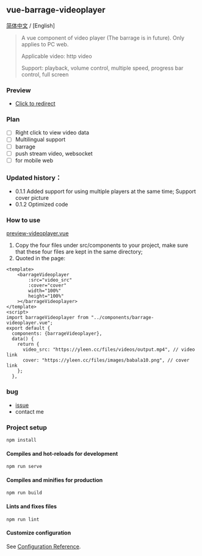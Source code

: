 ## vue-barrage-videoplayer
[简体中文](https://github.com/yleencc/vue-barrage-videoplayer/blob/master/README.md) / [English]
> A vue component of video player (The barrage is in future). Only applies to PC web.
>
> Applicable video: http video
>
> Support: playback, volume control, multiple speed, progress bar control, full screen


### Preview
- [Click to redirect](https://yleen.cc/files/works/barrage-video-player/)

### Plan
- [ ] Right click to view video data
- [ ] Multilingual support
- [ ] barrage
- [ ] push stream video, websocket
- [ ] for mobile web

### Updated history：
- 0.1.1 Added support for using multiple players at the same time; Support cover picture
- 0.1.2 Optimized code


### How to use
[preview-videoplayer.vue](https://github.com/yleencc/vue-barrage-videoplayer/blob/master/src/views/preview-videoplayer.vue)
1. Copy the four files under src/components to your project, make sure that these four files are kept in the same directory;
2. Quoted in the page:
``` vue
<template>
    <barrageVideoplayer
        :src="video_src"
        :cover="cover"
        width="100%"
        height="100%"
    ></barrageVideoplayer>
</template>
<script>
import barrageVideoplayer from "../components/barrage-videoplayer.vue";
export default {
  components: {barrageVideoplayer},
  data() {
    return {
      video_src: "https://yleen.cc/files/videos/output.mp4", // video link
      cover: "https://yleen.cc/files/images/babala10.png", // cover link
    };
  },
```

### bug
- [issue](https://github.com/yleencc/vue-barrage-videoplayer/issues)
- contact me

### Project setup
```
npm install
```

#### Compiles and hot-reloads for development
```
npm run serve
```

#### Compiles and minifies for production
```
npm run build
```

#### Lints and fixes files
```
npm run lint
```

#### Customize configuration
See [Configuration Reference](https://cli.vuejs.org/config/).
